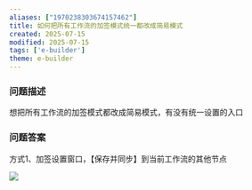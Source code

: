 ```yaml
---
aliases: ["1970238303674157462"]
title: 如何把所有工作流的加签模式统一都改成简易模式
created: 2025-07-15
modified: 2025-07-15
tags: ['e-builder']
theme: e-builder
---
```


### 问题描述

想把所有工作流的加签模式都改成简易模式，有没有统一设置的入口

### 问题答案

方式1、加签设置窗口，【保存并同步】到当前工作流的其他节点

![](https://myhelpdoc.oss-cn-heyuan.aliyuncs.com/mdimages/1a4717e769b51aae99478d5136745526.jpg)

